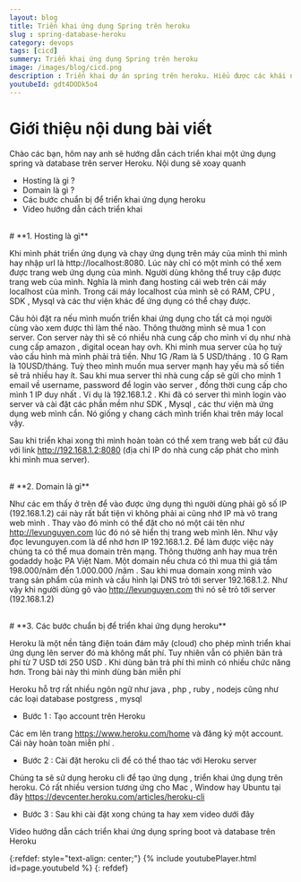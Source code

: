 ```yaml
---
layout: blog
title: Triển khai ứng dụng Spring trên heroku
slug : spring-database-heroku
category: devops
tags: [cicd]
summery: Triển khai ứng dụng Spring trên heroku   
image: /images/blog/cicd.png
description : Triển khai dự án spring trên heroku. Hiểu được các khái niệm domain là gì. Hosting là gì trong lập trình web.
youtubeId: gdt4DODk5o4
---
```


# **Giới thiệu nội dung bài viết**

Chào các bạn, hôm nay anh sẽ hướng dẫn cách triển khai một ứng dụng spring và database trên server Heroku. Nội dung sẽ xoay quanh

- Hosting là gì ?
- Domain là gì ?
- Các bước chuẩn bị để triển khai ứng dụng heroku
- Video hướng dẫn cách triển khai

<br>
# **1. Hosting là gì**

Khi mình phát triển ứng dụng và chạy ứng dụng trên máy của mình thì mình hay nhập url là http://localhost:8080. Lúc này chỉ có một mình có thể xem được trang web ứng dụng của mình. Người dùng không thể truy cập được trang web của mình. Nghĩa là mình đang hosting cái web trên cái máy localhost của mình. Trong cái máy localhost của mình sẽ có RAM, CPU , SDK , Mysql và các thư viện khác để ứng dụng có thể chạy được.

Câu hỏi đặt ra nếu mình muốn triển khai ứng dụng cho tất cả mọi người cùng vào xem được thì làm thế nào. Thông thường mình sẽ mua 1 con server. Con server này thì sẽ có nhiều nhà cung cấp cho mình ví dụ như nhà cung cấp amazon , digital ocean hay ovh. Khi mình mua server của họ tuỳ vào cấu hình mà mình phải trả tiền. Như 1G /Ram  là 5 USD/tháng . 10 G Ram là 10USD/tháng. Tuỳ theo mình muốn mua server mạnh hay yếu mà số tiền sẽ trả nhiều hay ít. Sau khi mua server thì nhà cung cấp sẽ gửi cho mình 1 email về username, password để login vào server , đồng thời cung cấp cho mình 1 IP duy nhất . Ví dụ là 192.168.1.2 . Khi đã có server thì mình login vào server và cài đặt các phần mềm như SDK , Mysql , các thư viện mà ứng dụng web mình cần. Nó giống y chang cách mình triển khai trên máy local vậy.

Sau khi triển khai xong thì mình hoàn toàn có thể xem trang web bất cứ đâu với link http://192.168.1.2:8080 (địa chỉ IP do nhà cung cấp phát cho mình khi mình mua server).

<br>
# **2. Domain là gì**

Như các em thấy ở trên để vào được ứng dụng thì người dùng phải gõ số IP (192.168.1.2) cái này rất bất tiện vì không phải ai cũng nhớ IP mà vô trang web mình . Thay vào đó mình có thể đặt cho nó một cái tên như http://levunguyen.com lúc đó nó sẽ hiển thị trang web mình lên. Như vậy đọc levunguyen.com là dể nhớ hơn IP 192.168.1.2. Để làm được việc này chúng ta có thể mua domain trên mạng. Thông thường anh hay mua trên godaddy hoặc PA Việt Nam. Một domain nếu chưa có thì mua thì giá tầm 198.000/năm đến 1.000.000 /năm . Sau khi mua domain xong mình vào trang sản phẩm của mình và cấu hình lại DNS trỏ tới server 192.168.1.2. Như vậy khi người dùng gõ vào http://levunguyen.com thì nó sẽ trỏ tới server (192.168.1.2)

<br>
# **3. Các bước chuẩn bị để triển khai ứng dụng heroku**

Heroku là một nền tảng điện toán đám mây (cloud) cho phép mình triển khai ứng dụng lên server đó mà không mất phí. Tuy nhiên vẫn có phiên bản trả phí từ 7 USD tới 250 USD . Khi dùng bản trả phí thì mình có nhiều chức năng hơn. Trong bài này thì mình dùng bản miễn phí

Heroku hỗ trợ rất nhiều ngôn ngữ như java , php , ruby , nodejs cũng như các loại database postgress , mysql

- Bước 1 : Tạo account trên Heroku

Các em lên trang https://www.heroku.com/home và đăng ký một account. Cái này hoàn toàn miễn phí .  

- Bước 2 : Cài đặt heroku cli để có thể thao tác với Heroku server

Chúng ta sẽ sử dụng heroku cli để tạo ứng dụng , triển khai ứng dụng trên heroku. Có rất nhiều version tương ứng cho Mac , Window hay Ubuntu tại đây https://devcenter.heroku.com/articles/heroku-cli

- Bước 3 : Sau khi cài đặt xong chúng ta hay xem video dưới đây

Video hướng dẫn cách triển khai ứng dụng spring boot và database trên Heroku

{:refdef: style="text-align: center;"}
{% include youtubePlayer.html id=page.youtubeId %}
{: refdef}
